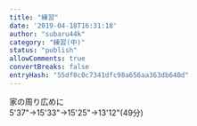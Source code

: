```yaml
---
title: "練習"
date: '2019-04-18T16:31:18'
author: "subaru44k"
category: "練習(中)"
status: "publish"
allowComments: true
convertBreaks: false
entryHash: "55df8c0c7341dfc98a656aa363db640d"
---
```

家の周り広めに<br>
5'37"→15'33"→15'25"→13'12"(49分)
